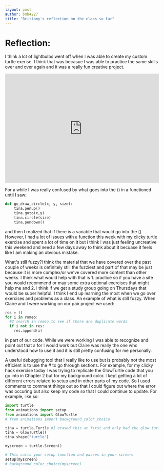```yaml
---
layout: post
author: bmb4227
title: "Brittany's reflection on the class so far"
---
```

# Reflection:
I think a lot of lightbulbs went off when I was able to create my custom turtle exerise. I think that was becasue I was able to practice the same skills over and over again and it was a really fun creative project. 
<iframe src="https://trinket.io/embed/python/234ba0a62b" width="100%" height="356" frameborder="0" marginwidth="0" marginheight="0" allowfullscreen></iframe> 

For a while I was really confused by what goes into the () in a functioned until I saw:
```python
def go_draw_circle(x, y, size):
    tina.penup()
    tina.goto(x,y)
    tina.circle(size)
    tina.pendown()
```
and then I realized that if there is a variable that would go into the (). However, I had a lot of issues with a function this week with my clicky turtle exercise and spent a lot of time on it but i think I was just feeling uncreative this weekend and need a few days away to think about it becuase it feels like I am making an obvious mistake. 

What's still fuzzy?I think the material that we have covered over the past couple of weeks is definitely still the fuzziest and part of that may be just because it is more complex/or we've covered more content than other weeks. I think what would help with that is 1. practice so if you have a site you would recommend or may some extra optional exercises that might help me and 2. I think if we get a study group going on Thursdays that would be super helpful. I think I end up learning the most when we go over exercises and problems as a class.
An example of what is still fuzzy. When Claire and I were working on our pair project we used:
```python
res = []
for i in romeo:
  #2 search in romeo to see if there are duplicate words
  if i not in res:
    res.append(i)
```
in part of our code. While we were working I was able to recognize and point out that a for I would work but Claire was really the one who understood how to use it and it is still pretty confusing for me personally. 

A useful debugging tool that I really like to use but is probably not the most efficient is to use the # to go through sections. For example, for my clicky hack exercise today I was trying to replicate the GlowTurtle code that you go into in Chapter 2 but for my background color. I kept getting a lot of different errors related to setup and in other parts of my code. So I used comments to comment things out so that I could figure out where the error was occuring but also keep my code so that I could continue to update. For example, like so:
```python
import turtle
from animations import setup
from animations import GlowTurtle
# from animations import background_color_choice 

tina = turtle.Turtle #I erased this at first and only had the glow turtle but it messed things up because new definitions weren't in GlowTurtle
tina = GlowTurtle()
tina.shape("turtle")

myscreen = turtle.Screen()

# This calls your setup function and passes in your screen:
setup(myscreen)
# background_color_choice(myscreen)
```
